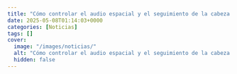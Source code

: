 ```yaml
---
title: "Cómo controlar el audio espacial y el seguimiento de la cabeza en tus AirPods"
date: 2025-05-08T01:14:03+0000
categories: [Noticias]
tags: []
cover:
  image: "/images/noticias/"
  alt: "Cómo controlar el audio espacial y el seguimiento de la cabeza en tus AirPods"
  hidden: false
---
```




